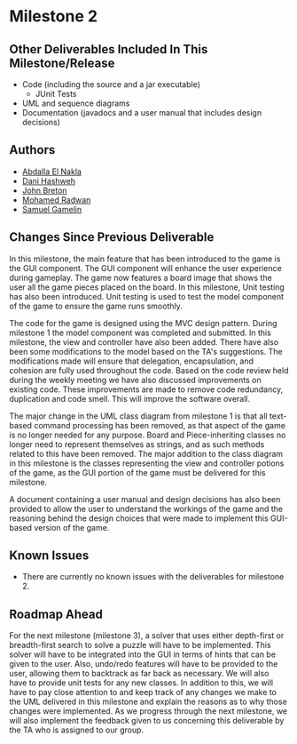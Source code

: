 # Milestone 2

## Other Deliverables Included In This Milestone/Release

- Code (including the source and a jar executable)
  - JUnit Tests
- UML and sequence diagrams
- Documentation (javadocs and a user manual that includes design decisions)

## Authors

- [Abdalla El Nakla](mailto:abdallaelnakla@cmail.carleton.ca)
- [Dani Hashweh](mailto:danihashweh@cmail.carleton.ca)
- [John Breton](mailto:johnbreton@cmail.carleton.ca)
- [Mohamed Radwan](mailto:mohamedradwan@cmail.carleton.ca)
- [Samuel Gamelin](mailto:samuelgamelin@cmail.carleton.ca)

## Changes Since Previous Deliverable

In this milestone, the main feature that has been introduced to the game is the GUI component. The GUI component will enhance the user experience during gameplay. The game now features a board image that shows the user all the game pieces placed on the board. In this milestone, Unit testing has also been introduced. Unit testing is used to test the model component of the game to ensure the game runs smoothly.

The code for the game is designed using the MVC design pattern. During milestone 1 the model component was completed and submitted. In this milestone, the view and controller have also been added. There have also been some modifications to the model based on the TA's suggestions. The modifications made will ensure that delegation, encapsulation, and cohesion are fully used throughout the code. Based on the code review held during the weekly meeting we have also discussed improvements on existing code. These improvements are made to remove code redundancy, duplication and code smell. This will improve the software overall.

The major change in the UML class diagram from milestone 1 is that all text-based command processing has been removed, as that aspect of the game is no longer needed for
any purpose. Board and Piece-inheriting classes no longer need to represent themselves as strings, and as such methods related to this have been removed. The major addition to the class diagram in this milestone is the classes representing the view and controller potions of the game, as the GUI portion of the game must be delivered
for this milestone.

A document containing a user manual and design decisions has also been provided to allow the user
to understand the workings of the game and the reasoning behind the design choices that were made
to implement this GUI-based version of the game.

## Known Issues

- There are currently no known issues with the deliverables for milestone 2.

## Roadmap Ahead

For the next milestone (milestone 3), a solver that uses either
depth-first or breadth-first search to solve a puzzle will have to be implemented. This solver will have
to be integrated into the GUI in terms of hints that can be given to the user. Also, undo/redo features
will have to be provided to the user, allowing them to backtrack as far back as necessary. We will also
have to provide unit tests for any new classes. In addition to this, we will have to pay close attention
to and keep track of any changes we make to the UML delivered in this milestone and explain the reasons
as to why those changes were implemented. As we progress through the next milestone, we will also implement
the feedback given to us concerning this deliverable by the TA who is assigned to our group.
